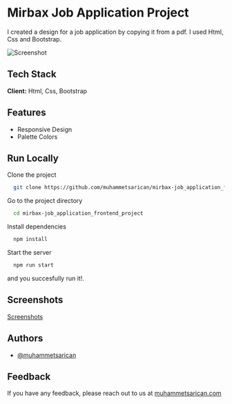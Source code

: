 
# Mirbax Job Application Project

I created a design for a job application by copying it from a pdf. I used Html, Css and Bootstrap.

![Screenshot](https://i.imgur.com/dYkJpOP.png)
## Tech Stack

**Client:** Html, Css, Bootstrap

## Features

- Responsive Design
- Palette Colors


## Run Locally

Clone the project

```bash
  git clone https://github.com/muhammetsarican/mirbax-job_application_frontend_project.git
```

Go to the project directory

```bash
  cd mirbax-job_application_frontend_project
```

Install dependencies

```bash
  npm install
```

Start the server

```bash
  npm run start
```
and you succesfully run it!.


## Screenshots

[Screenshots](https://drive.google.com/drive/folders/1IHtH8o0-ZDCY6QHvCebimYtl5EUISfc4?usp=sharing)


## Authors

- [@muhammetsarican](https://www.github.com/muhammetsarican)


## Feedback

If you have any feedback, please reach out to us at [muhammetsarican.com](https://muhammetsarican.com/contact)

